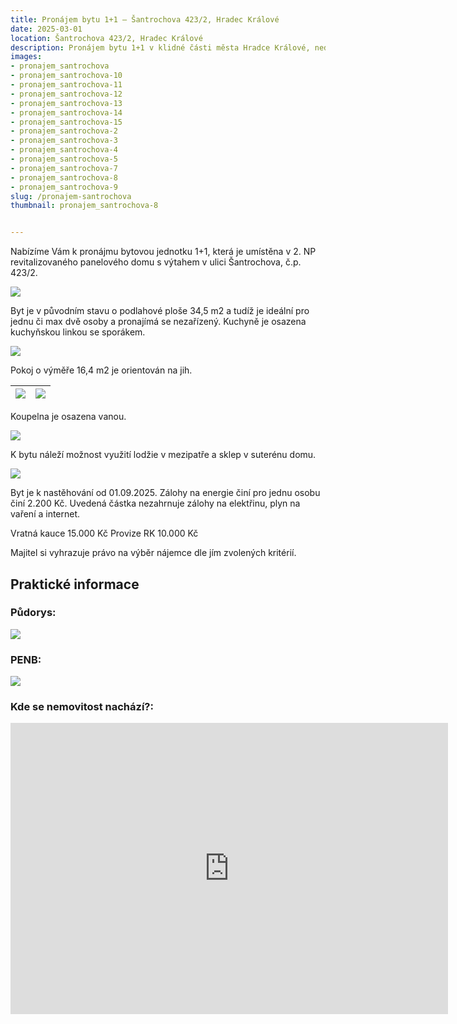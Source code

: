 ```yaml
---
title: Pronájem bytu 1+1 – Šantrochova 423/2, Hradec Králové
date: 2025-03-01
location: Šantrochova 423/2, Hradec Králové
description: Pronájem bytu 1+1 v klidné části města Hradce Králové, nedaleko cyklostezky.
images:
- pronajem_santrochova
- pronajem_santrochova-10
- pronajem_santrochova-11
- pronajem_santrochova-12
- pronajem_santrochova-13
- pronajem_santrochova-14
- pronajem_santrochova-15
- pronajem_santrochova-2
- pronajem_santrochova-3
- pronajem_santrochova-4
- pronajem_santrochova-5
- pronajem_santrochova-7
- pronajem_santrochova-8
- pronajem_santrochova-9
slug: /pronajem-santrochova
thumbnail: pronajem_santrochova-8


---
```


Nabízíme Vám k pronájmu bytovou jednotku 1+1, která je umístěna v 2. NP revitalizovaného panelového domu s výtahem v ulici Šantrochova, č.p. 423/2. 

![](https://res.cloudinary.com/dgnpeadbj/image/upload/v1754810083/pronajem_santrochova-10.jpg)

Byt je v původním stavu o podlahové ploše 34,5 m2 a tudíž je ideální pro jednu či max dvě osoby a pronajímá se nezařízený. Kuchyně je osazena kuchyňskou linkou se sporákem. 

![](https://res.cloudinary.com/dgnpeadbj/image/upload/v1754810084/pronajem_santrochova-11.jpg)

Pokoj o výměře 16,4 m2 je orientován na jih.

| ![](https://res.cloudinary.com/dgnpeadbj/image/upload/v1754810091/pronajem_santrochova-14.jpg) | ![](https://res.cloudinary.com/dgnpeadbj/image/upload/v1754810089/pronajem_santrochova-13.jpg) |
| ---------------------------------------------------------------------------------------------- | ---------------------------------------------------------------------------------------------- |

Koupelna je osazena vanou.

![](https://res.cloudinary.com/dgnpeadbj/image/upload/v1754810066/pronajem_santrochova.jpg)

K bytu náleží možnost využití lodžie v mezipatře a sklep v suterénu domu.

![](https://res.cloudinary.com/dgnpeadbj/image/upload/v1754810069/pronajem_santrochova-3.jpg)

Byt je k nastěhování od 01.09.2025.
Zálohy na energie činí pro jednu osobu činí 2.200 Kč. Uvedená částka nezahrnuje zálohy na elektřinu, plyn na vaření a internet.

Vratná kauce 15.000 Kč
Provize RK 10.000 Kč

Majitel si vyhrazuje právo na výběr nájemce dle jím zvolených kritérií.

## Praktické informace

### Půdorys:

![](https://res.cloudinary.com/dgnpeadbj/image/upload/v1754810092/pronajem_santrochova-15.jpg)

### PENB:

![](https://res.cloudinary.com/dgnpeadbj/image/upload/v1754810076/pronajem_santrochova-7.jpg)

### Kde se nemovitost nachází?:

<iframe style="border:none" src="https://mapy.com/s/jumebavuge" width="700" height="466" frameborder="0"></iframe>
